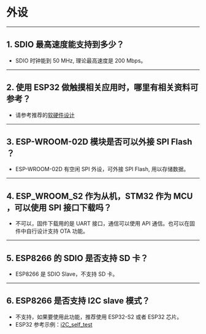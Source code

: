 # 外设

<style>
body {counter-reset: h2}
  h2 {counter-reset: h3}
  h2:before {counter-increment: h2; content: counter(h2) ". "}
  h3:before {counter-increment: h3; content: counter(h2) "." counter(h3) ". "}
  h2.nocount:before, h3.nocount:before, { content: ""; counter-increment: none }
</style>

---

## SDIO 最⾼速度能⽀持到多少？

- SDIO 时钟能到 50 MHz, 理论最⾼速度是 200 Mbps。

---

## 使⽤ ESP32 做触摸相关应⽤时，哪⾥有相关资料可参考？

- 请参考推荐的[软硬件设计](https://github.com/espressif/esp-iot-solution/tree/master/examples/touch_pad_evb)

---

## ESP-WROOM-02D 模块是否可以外接 SPI Flash ？

- ESP-WROOM-02D 有空闲 SPI 外设，可外接 SPI Flash, 用以存储数据。

---

## ESP_WROOM_S2 作为从机，STM32 作为 MCU ，可以使⽤ SPI 接⼝下载吗？

- 不可以，固件下载⽤的是 UART 接⼝，通信可以使⽤ API 通信。也可以在固件中⾃⾏设计⽀持 OTA 功能。

---

## ESP8266 的 SDIO 是否⽀持 SD 卡？

- ESP8266 是 SDIO Slave，不⽀持 SD 卡。

---

## ESP8266 是否支持 I2C slave 模式？

- 不支持，如果要使用此功能，推荐使用 ESP32-S2 或者 ESP32 芯片。
- ESP32 参考示例：[i2C_self_test](https://github.com/espressif/esp-idf/tree/master/examples/peripherals/i2c/i2c_self_test)

